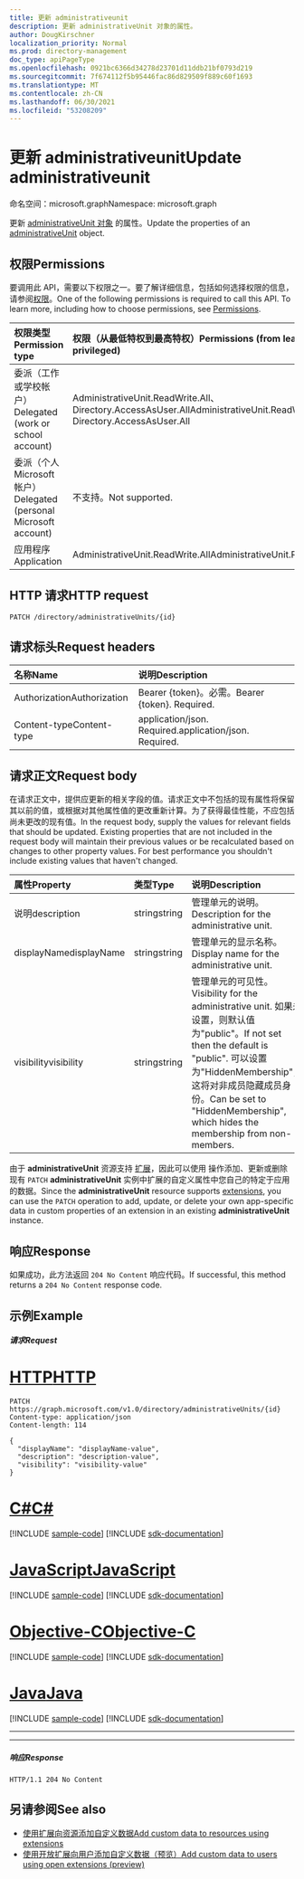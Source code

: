 ```yaml
---
title: 更新 administrativeunit
description: 更新 administrativeUnit 对象的属性。
author: DougKirschner
localization_priority: Normal
ms.prod: directory-management
doc_type: apiPageType
ms.openlocfilehash: 0921bc6366d34278d23701d11ddb21bf0793d219
ms.sourcegitcommit: 7f674112f5b95446fac86d829509f889c60f1693
ms.translationtype: MT
ms.contentlocale: zh-CN
ms.lasthandoff: 06/30/2021
ms.locfileid: "53208209"
---
```

# <a name="update-administrativeunit"></a><span data-ttu-id="f1b80-103">更新 administrativeunit</span><span class="sxs-lookup"><span data-stu-id="f1b80-103">Update administrativeunit</span></span>

<span data-ttu-id="f1b80-104">命名空间：microsoft.graph</span><span class="sxs-lookup"><span data-stu-id="f1b80-104">Namespace: microsoft.graph</span></span>

<span data-ttu-id="f1b80-105">更新 [administrativeUnit 对象](../resources/administrativeunit.md) 的属性。</span><span class="sxs-lookup"><span data-stu-id="f1b80-105">Update the properties of an [administrativeUnit](../resources/administrativeunit.md) object.</span></span>
## <a name="permissions"></a><span data-ttu-id="f1b80-106">权限</span><span class="sxs-lookup"><span data-stu-id="f1b80-106">Permissions</span></span>
<span data-ttu-id="f1b80-p101">要调用此 API，需要以下权限之一。要了解详细信息，包括如何选择权限的信息，请参阅[权限](/graph/permissions-reference)。</span><span class="sxs-lookup"><span data-stu-id="f1b80-p101">One of the following permissions is required to call this API. To learn more, including how to choose permissions, see [Permissions](/graph/permissions-reference).</span></span>


|<span data-ttu-id="f1b80-109">权限类型</span><span class="sxs-lookup"><span data-stu-id="f1b80-109">Permission type</span></span>      | <span data-ttu-id="f1b80-110">权限（从最低特权到最高特权）</span><span class="sxs-lookup"><span data-stu-id="f1b80-110">Permissions (from least to most privileged)</span></span>              |
|:--------------------|:---------------------------------------------------------|
|<span data-ttu-id="f1b80-111">委派（工作或学校帐户）</span><span class="sxs-lookup"><span data-stu-id="f1b80-111">Delegated (work or school account)</span></span> | <span data-ttu-id="f1b80-112">AdministrativeUnit.ReadWrite.All、Directory.AccessAsUser.All</span><span class="sxs-lookup"><span data-stu-id="f1b80-112">AdministrativeUnit.ReadWrite.All, Directory.AccessAsUser.All</span></span>    |
|<span data-ttu-id="f1b80-113">委派（个人 Microsoft 帐户）</span><span class="sxs-lookup"><span data-stu-id="f1b80-113">Delegated (personal Microsoft account)</span></span> | <span data-ttu-id="f1b80-114">不支持。</span><span class="sxs-lookup"><span data-stu-id="f1b80-114">Not supported.</span></span>    |
|<span data-ttu-id="f1b80-115">应用程序</span><span class="sxs-lookup"><span data-stu-id="f1b80-115">Application</span></span> | <span data-ttu-id="f1b80-116">AdministrativeUnit.ReadWrite.All</span><span class="sxs-lookup"><span data-stu-id="f1b80-116">AdministrativeUnit.ReadWrite.All</span></span> |

## <a name="http-request"></a><span data-ttu-id="f1b80-117">HTTP 请求</span><span class="sxs-lookup"><span data-stu-id="f1b80-117">HTTP request</span></span>
<!-- { "blockType": "ignored" } -->
```http
PATCH /directory/administrativeUnits/{id}
```

## <a name="request-headers"></a><span data-ttu-id="f1b80-118">请求标头</span><span class="sxs-lookup"><span data-stu-id="f1b80-118">Request headers</span></span>

| <span data-ttu-id="f1b80-119">名称</span><span class="sxs-lookup"><span data-stu-id="f1b80-119">Name</span></span>      |<span data-ttu-id="f1b80-120">说明</span><span class="sxs-lookup"><span data-stu-id="f1b80-120">Description</span></span>|
|:----------|:----------|
| <span data-ttu-id="f1b80-121">Authorization</span><span class="sxs-lookup"><span data-stu-id="f1b80-121">Authorization</span></span>  | <span data-ttu-id="f1b80-p102">Bearer {token}。必需。</span><span class="sxs-lookup"><span data-stu-id="f1b80-p102">Bearer {token}. Required.</span></span> |
| <span data-ttu-id="f1b80-124">Content-type</span><span class="sxs-lookup"><span data-stu-id="f1b80-124">Content-type</span></span> | <span data-ttu-id="f1b80-p103">application/json. Required.</span><span class="sxs-lookup"><span data-stu-id="f1b80-p103">application/json. Required.</span></span> |

## <a name="request-body"></a><span data-ttu-id="f1b80-127">请求正文</span><span class="sxs-lookup"><span data-stu-id="f1b80-127">Request body</span></span>

<span data-ttu-id="f1b80-p104">在请求正文中，提供应更新的相关字段的值。请求正文中不包括的现有属性将保留其以前的值，或根据对其他属性值的更改重新计算。为了获得最佳性能，不应包括尚未更改的现有值。</span><span class="sxs-lookup"><span data-stu-id="f1b80-p104">In the request body, supply the values for relevant fields that should be updated. Existing properties that are not included in the request body will maintain their previous values or be recalculated based on changes to other property values. For best performance you shouldn't include existing values that haven't changed.</span></span>

| <span data-ttu-id="f1b80-131">属性</span><span class="sxs-lookup"><span data-stu-id="f1b80-131">Property</span></span>   | <span data-ttu-id="f1b80-132">类型</span><span class="sxs-lookup"><span data-stu-id="f1b80-132">Type</span></span> |<span data-ttu-id="f1b80-133">说明</span><span class="sxs-lookup"><span data-stu-id="f1b80-133">Description</span></span>|
|:---------------|:--------|:----------|
|<span data-ttu-id="f1b80-134">说明</span><span class="sxs-lookup"><span data-stu-id="f1b80-134">description</span></span>|<span data-ttu-id="f1b80-135">string</span><span class="sxs-lookup"><span data-stu-id="f1b80-135">string</span></span>|<span data-ttu-id="f1b80-136">管理单元的说明。</span><span class="sxs-lookup"><span data-stu-id="f1b80-136">Description for the administrative unit.</span></span>|
|<span data-ttu-id="f1b80-137">displayName</span><span class="sxs-lookup"><span data-stu-id="f1b80-137">displayName</span></span>|<span data-ttu-id="f1b80-138">string</span><span class="sxs-lookup"><span data-stu-id="f1b80-138">string</span></span>|<span data-ttu-id="f1b80-139">管理单元的显示名称。</span><span class="sxs-lookup"><span data-stu-id="f1b80-139">Display name for the administrative unit.</span></span>|
|<span data-ttu-id="f1b80-140">visibility</span><span class="sxs-lookup"><span data-stu-id="f1b80-140">visibility</span></span>|<span data-ttu-id="f1b80-141">string</span><span class="sxs-lookup"><span data-stu-id="f1b80-141">string</span></span>|<span data-ttu-id="f1b80-142">管理单元的可见性。</span><span class="sxs-lookup"><span data-stu-id="f1b80-142">Visibility for the administrative unit.</span></span> <span data-ttu-id="f1b80-143">如果未设置，则默认值为"public"。</span><span class="sxs-lookup"><span data-stu-id="f1b80-143">If not set then the default is "public".</span></span> <span data-ttu-id="f1b80-144">可以设置为"HiddenMembership"，这将对非成员隐藏成员身份。</span><span class="sxs-lookup"><span data-stu-id="f1b80-144">Can be set to "HiddenMembership", which hides the membership from non-members.</span></span>|

<span data-ttu-id="f1b80-145">由于 **administrativeUnit** 资源支持 [扩展](/graph/extensibility-overview)，因此可以使用 操作添加、更新或删除现有 `PATCH` **administrativeUnit** 实例中扩展的自定义属性中您自己的特定于应用的数据。</span><span class="sxs-lookup"><span data-stu-id="f1b80-145">Since the **administrativeUnit** resource supports [extensions](/graph/extensibility-overview), you can use the `PATCH` operation to add, update, or delete your own app-specific data in custom properties of an extension in an existing **administrativeUnit** instance.</span></span>

## <a name="response"></a><span data-ttu-id="f1b80-146">响应</span><span class="sxs-lookup"><span data-stu-id="f1b80-146">Response</span></span>

<span data-ttu-id="f1b80-147">如果成功，此方法返回 `204 No Content` 响应代码。</span><span class="sxs-lookup"><span data-stu-id="f1b80-147">If successful, this method returns a `204 No Content` response code.</span></span>

## <a name="example"></a><span data-ttu-id="f1b80-148">示例</span><span class="sxs-lookup"><span data-stu-id="f1b80-148">Example</span></span>

##### <a name="request"></a><span data-ttu-id="f1b80-149">请求</span><span class="sxs-lookup"><span data-stu-id="f1b80-149">Request</span></span>


# <a name="http"></a>[<span data-ttu-id="f1b80-150">HTTP</span><span class="sxs-lookup"><span data-stu-id="f1b80-150">HTTP</span></span>](#tab/http)
<!-- {
  "blockType": "request",
  "name": "update_administrativeunit"
}-->
```http
PATCH https://graph.microsoft.com/v1.0/directory/administrativeUnits/{id}
Content-type: application/json
Content-length: 114

{
  "displayName": "displayName-value",
  "description": "description-value",
  "visibility": "visibility-value"
}
```
# <a name="c"></a>[<span data-ttu-id="f1b80-151">C#</span><span class="sxs-lookup"><span data-stu-id="f1b80-151">C#</span></span>](#tab/csharp)
[!INCLUDE [sample-code](../includes/snippets/csharp/update-administrativeunit-csharp-snippets.md)]
[!INCLUDE [sdk-documentation](../includes/snippets/snippets-sdk-documentation-link.md)]

# <a name="javascript"></a>[<span data-ttu-id="f1b80-152">JavaScript</span><span class="sxs-lookup"><span data-stu-id="f1b80-152">JavaScript</span></span>](#tab/javascript)
[!INCLUDE [sample-code](../includes/snippets/javascript/update-administrativeunit-javascript-snippets.md)]
[!INCLUDE [sdk-documentation](../includes/snippets/snippets-sdk-documentation-link.md)]

# <a name="objective-c"></a>[<span data-ttu-id="f1b80-153">Objective-C</span><span class="sxs-lookup"><span data-stu-id="f1b80-153">Objective-C</span></span>](#tab/objc)
[!INCLUDE [sample-code](../includes/snippets/objc/update-administrativeunit-objc-snippets.md)]
[!INCLUDE [sdk-documentation](../includes/snippets/snippets-sdk-documentation-link.md)]

# <a name="java"></a>[<span data-ttu-id="f1b80-154">Java</span><span class="sxs-lookup"><span data-stu-id="f1b80-154">Java</span></span>](#tab/java)
[!INCLUDE [sample-code](../includes/snippets/java/update-administrativeunit-java-snippets.md)]
[!INCLUDE [sdk-documentation](../includes/snippets/snippets-sdk-documentation-link.md)]

---


---


##### <a name="response"></a><span data-ttu-id="f1b80-155">响应</span><span class="sxs-lookup"><span data-stu-id="f1b80-155">Response</span></span>

<!-- {
  "blockType": "response"
} -->
```http
HTTP/1.1 204 No Content
```

## <a name="see-also"></a><span data-ttu-id="f1b80-156">另请参阅</span><span class="sxs-lookup"><span data-stu-id="f1b80-156">See also</span></span>

- [<span data-ttu-id="f1b80-157">使用扩展向资源添加自定义数据</span><span class="sxs-lookup"><span data-stu-id="f1b80-157">Add custom data to resources using extensions</span></span>](/graph/extensibility-overview)
- [<span data-ttu-id="f1b80-158">使用开放扩展向用户添加自定义数据（预览）</span><span class="sxs-lookup"><span data-stu-id="f1b80-158">Add custom data to users using open extensions (preview)</span></span>](/graph/extensibility-open-users)
<!--
- [Add custom data to groups using schema extensions (preview)](/graph/extensibility-schema-groups)
-->


<!-- uuid: 8fcb5dbc-d5aa-4681-8e31-b001d5168d79
2015-10-25 14:57:30 UTC -->
<!--
{
  "type": "#page.annotation",
  "description": "Update administrativeunit",
  "keywords": "",
  "section": "documentation",
  "tocPath": "",
  "suppressions": [
  ]
}
-->
